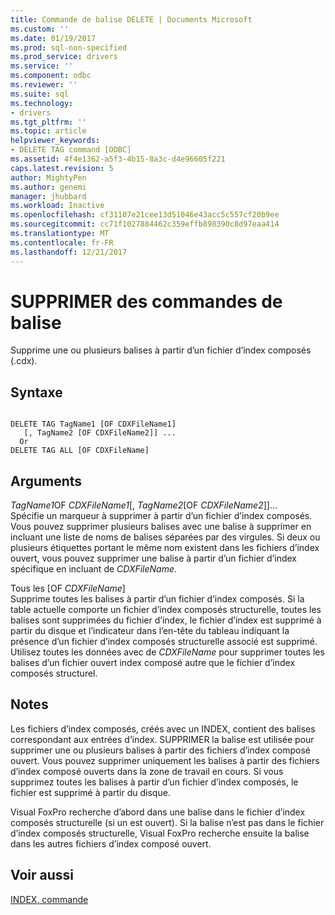 ```yaml
---
title: Commande de balise DELETE | Documents Microsoft
ms.custom: ''
ms.date: 01/19/2017
ms.prod: sql-non-specified
ms.prod_service: drivers
ms.service: ''
ms.component: odbc
ms.reviewer: ''
ms.suite: sql
ms.technology:
- drivers
ms.tgt_pltfrm: ''
ms.topic: article
helpviewer_keywords:
- DELETE TAG command [ODBC]
ms.assetid: 4f4e1362-a5f3-4b15-8a3c-d4e96605f221
caps.latest.revision: 5
author: MightyPen
ms.author: genemi
manager: jhubbard
ms.workload: Inactive
ms.openlocfilehash: cf31107e21cee13d51046e43acc5c557cf20b9ee
ms.sourcegitcommit: cc71f1027884462c359effb898390c8d97eaa414
ms.translationtype: MT
ms.contentlocale: fr-FR
ms.lasthandoff: 12/21/2017
---
```

# <a name="delete-tag-command"></a>SUPPRIMER des commandes de balise
Supprime une ou plusieurs balises à partir d’un fichier d’index composés (.cdx).  
  
## <a name="syntax"></a>Syntaxe  
  
```  
  
DELETE TAG TagName1 [OF CDXFileName1]  
   [, TagName2 [OF CDXFileName2]] ...  
  Or   
DELETE TAG ALL [OF CDXFileName]  
```  
  
## <a name="arguments"></a>Arguments  
 *TagName1*OF *CDXFileName1*[, *TagName2*[OF *CDXFileName2*]]...  
 Spécifie un marqueur à supprimer à partir d’un fichier d’index composés. Vous pouvez supprimer plusieurs balises avec une balise à supprimer en incluant une liste de noms de balises séparées par des virgules. Si deux ou plusieurs étiquettes portant le même nom existent dans les fichiers d’index ouvert, vous pouvez supprimer une balise à partir d’un fichier d’index spécifique en incluant de *CDXFileName*.  
  
 Tous les [OF *CDXFileName*]  
 Supprime toutes les balises à partir d’un fichier d’index composés. Si la table actuelle comporte un fichier d’index composés structurelle, toutes les balises sont supprimées du fichier d’index, le fichier d’index est supprimé à partir du disque et l’indicateur dans l’en-tête du tableau indiquant la présence d’un fichier d’index composés structurelle associé est supprimé. Utilisez toutes les données avec de *CDXFileName* pour supprimer toutes les balises d’un fichier ouvert index composé autre que le fichier d’index composés structurel.  
  
## <a name="remarks"></a>Notes   
 Les fichiers d’index composés, créés avec un INDEX, contient des balises correspondant aux entrées d’index. SUPPRIMER la balise est utilisée pour supprimer une ou plusieurs balises à partir des fichiers d’index composé ouvert. Vous pouvez supprimer uniquement les balises à partir des fichiers d’index composé ouverts dans la zone de travail en cours. Si vous supprimez toutes les balises à partir d’un fichier d’index composés, le fichier est supprimé à partir du disque.  
  
 Visual FoxPro recherche d’abord dans une balise dans le fichier d’index composés structurelle (si un est ouvert). Si la balise n’est pas dans le fichier d’index composés structurelle, Visual FoxPro recherche ensuite la balise dans les autres fichiers d’index composé ouvert.  
  
## <a name="see-also"></a>Voir aussi  
 [INDEX, commande](../../odbc/microsoft/index-command.md)
